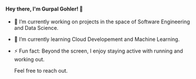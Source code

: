 #### Hey there, I'm Gurpal Gohler! 👋

- 🔭 I’m currently working on projects in the space of Software Engineering and Data Science.
- 🌱 I’m currently learning Cloud Developement and Machine Learning.
- ⚡ Fun fact: Beyond the screen, I enjoy staying active with running and working out.

  Feel free to reach out.
